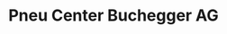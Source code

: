 ---
title: "Pneu Center Buchegger AG"
url: /einsiedeln/pneu-center-buchegger-ag/
shop: Autowerkstatt
---